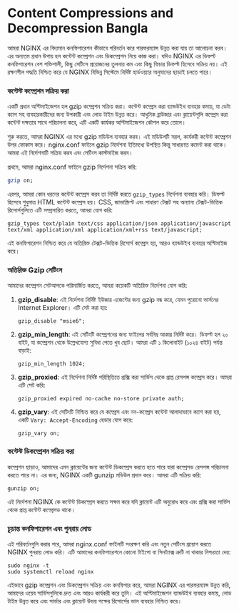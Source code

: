 # Content Compressions and Decompression Bangla

আমরা NGINX এর বিদ্যমান কনফিগারেশন কীভাবে পরিবর্তন করে পারফরম্যান্স উন্নত করা যায় তা আলোচনা করব। এর অন্যতম প্রধান উপায় হল কন্টেন্ট কম্প্রেশন এবং ডিকম্প্রেশন নিয়ে কাজ করা। যদিও NGINX এর ডিফল্ট কনফিগারেশন বেশ শক্তিশালী, কিছু সেটিংস প্রয়োজনের তুলনায় কম এবং কিছু ফিচার ডিফল্ট হিসেবে সক্রিয় নয়। এই রক্ষণশীল পদ্ধতি নিশ্চিত করে যে NGINX বিভিন্ন সিস্টেমে নির্দিষ্ট হার্ডওয়্যার অনুমানের ছাড়াই চলতে পারে।

### কন্টেন্ট কম্প্রেশন সক্রিয় করা

একটি প্রধান অপ্টিমাইজেশন হল gzip কম্প্রেশন সক্রিয় করা। কন্টেন্ট কম্প্রেস করা ব্যান্ডউইথ ব্যবহার কমায়, যা ডেটা ক্যাপ সহ ব্যবহারকারীদের জন্য উপকারী এবং লোড টাইম উন্নত করে। আধুনিক ব্রাউজার এবং ক্লায়েন্টগুলি কম্প্রেস করা কন্টেন্ট দক্ষতার সাথে পরিচালনা করে, এটি একটি কার্যকর অপ্টিমাইজেশন কৌশল করে তোলে।

শুরু করতে, আমরা NGINX এর মধ্যে gzip মডিউল ব্যবহার করব। এই মডিউলটি সরল, কার্যকরী কন্টেন্ট কম্প্রেশন উপর ফোকাস করে। nginx.conf ফাইলে gzip নির্দেশনা ইতিমধ্যে উপস্থিত কিন্তু সাধারণত কমেন্ট করা থাকে। আমরা এই নির্দেশনাটি সক্রিয় করব এবং সেটিংস কাস্টমাইজ করব।

প্রথমে, আমরা nginx.conf ফাইলে gzip নির্দেশনা সক্রিয় করি:

```bash
gzip on;
```

এরপর, আমরা কোন ধরনের কন্টেন্ট কম্প্রেস করব তা নির্দিষ্ট করতে `gzip_types` নির্দেশনা ব্যবহার করি। ডিফল্ট হিসেবে শুধুমাত্র HTML কন্টেন্ট কম্প্রেস হয়। CSS, জাভাস্ক্রিপ্ট এবং সাধারণ টেক্সট সহ অন্যান্য টেক্সট-ভিত্তিক রিসোর্সগুলিতে এটি সম্প্রসারিত করতে, আমরা যোগ করি:

```
gzip_types text/plain text/css application/json application/javascript text/xml application/xml application/xml+rss text/javascript;

```

এই কনফিগারেশন নিশ্চিত করে যে অতিরিক্ত টেক্সট-ভিত্তিক রিসোর্স কম্প্রেস হয়, আরও ব্যান্ডউইথ ব্যবহার অপ্টিমাইজ করে।

### অতিরিক্ত Gzip সেটিংস

আমাদের কম্প্রেশন সেটআপকে পরিমার্জিত করতে, আমরা কয়েকটি অতিরিক্ত নির্দেশনা যোগ করি:

1. **gzip_disable**: এই নির্দেশনা নির্দিষ্ট ইউজার এজেন্টের জন্য gzip বন্ধ করে, যেমন পুরোনো ভার্সনের Internet Explorer। এটি সেট করা হয়:
    
    ```
    gzip_disable "msie6";
    
    ```
    
2. **gzip_min_length**: এই সেটিংটি কম্প্রেশনের জন্য ফাইলের সর্বনিম্ন আকার নির্দিষ্ট করে। ডিফল্ট হল ২০ বাইট, যা কম্প্রেশন থেকে উল্লেখযোগ্য সুবিধা পেতে খুব ছোট। আমরা এটি ১ কিলোবাইট (১০২৪ বাইট) পর্যন্ত বাড়াই:
    
    ```
    gzip_min_length 1024;
    
    ```
    
3. **gzip_proxied**: এই নির্দেশনা নির্দিষ্ট পরিস্থিতিতে প্রক্সি করা সার্ভিস থেকে প্রাপ্ত রেসপন্স কম্প্রেস করে। আমরা এটি সেট করি:
    
    ```
    gzip_proxied expired no-cache no-store private auth;
    
    ```
    
4. **gzip_vary**: এই সেটিংটি নিশ্চিত করে যে কম্প্রেস এবং নন-কম্প্রেস কন্টেন্ট আলাদাভাবে ক্যাশ করা হয়, একটি `Vary: Accept-Encoding` হেডার যোগ করে:
    
    ```
    gzip_vary on;
    
    ```
    

### কন্টেন্ট ডিকম্প্রেশন সক্রিয় করা

কম্প্রেশন ছাড়াও, আমাদের এমন ক্লায়েন্টের জন্য কন্টেন্ট ডিকম্প্রেস করতে হতে পারে যারা কম্প্রেসড রেসপন্স পরিচালনা করতে পারে না। এর জন্য, NGINX একটি gunzip মডিউল প্রদান করে। আমরা এটি সক্রিয় করি:

```
gunzip on;

```

এই নির্দেশনা NGINX কে কন্টেন্ট ডিকম্প্রেস করতে সক্ষম করে যদি ক্লায়েন্ট এটি অনুরোধ করে এবং প্রক্সি করা সার্ভিস থেকে প্রাপ্ত কন্টেন্ট কম্প্রেসড থাকে।

### চূড়ান্ত কনফিগারেশন এবং পুনরায় লোড

এই পরিবর্তনগুলি করার পরে, আমরা nginx.conf ফাইলটি সংরক্ষণ করি এবং নতুন সেটিংস প্রয়োগ করতে NGINX পুনরায় লোড করি। এটি আমাদের কনফিগারেশনে কোনো টাইপো বা সিনট্যাক্স ত্রুটি না থাকার নিশ্চয়তা দেয়:

```
sudo nginx -t
sudo systemctl reload nginx

```

এইভাবে gzip কম্প্রেশন এবং ডিকম্প্রেশন সক্রিয় এবং কনফিগার করে, আমরা NGINX এর পারফরম্যান্স উন্নত করি, আমাদের ওয়েব সার্ভিসগুলিকে দ্রুত এবং আরও কার্যকরী করে তুলি। এই অপ্টিমাইজেশন ব্যান্ডউইথ ব্যবহার কমায়, লোড টাইম উন্নত করে এবং সার্ভার এবং ক্লায়েন্ট উভয় পক্ষের রিসোর্সের ভাল ব্যবহার নিশ্চিত করে।
